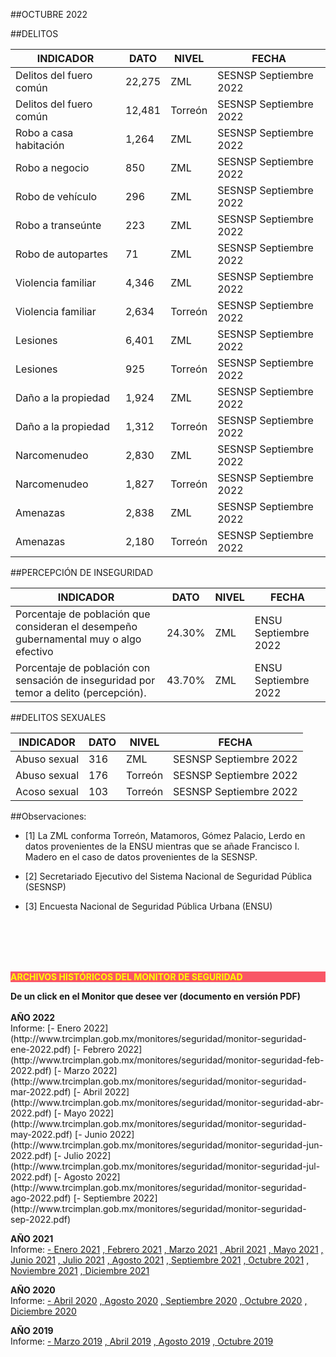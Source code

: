 
##OCTUBRE 2022

##DELITOS

|INDICADOR                                |DATO     |NIVEL      |FECHA                 |
|---------------------------------------|-----------|-----------|----------------------|
|Delitos del fuero común                |22,275     |ZML        |SESNSP Septiembre 2022|
|Delitos del fuero común                |12,481     |Torreón    |SESNSP Septiembre 2022|
|Robo a casa habitación                 |1,264      |ZML        |SESNSP Septiembre 2022|
|Robo a negocio                         |850        |ZML        |SESNSP Septiembre 2022|
|Robo de vehículo                       |296        |ZML        |SESNSP Septiembre 2022|
|Robo a transeúnte                      |223        |ZML        |SESNSP Septiembre 2022|
|Robo de autopartes                     |71         |ZML        |SESNSP Septiembre 2022|
|Violencia familiar                     |4,346      |ZML        |SESNSP Septiembre 2022|
|Violencia familiar                     |2,634      |Torreón    |SESNSP Septiembre 2022|
|Lesiones                               |6,401      |ZML        |SESNSP Septiembre 2022|
|Lesiones                               |925        |Torreón    |SESNSP Septiembre 2022|
|Daño a la propiedad                    |1,924      |ZML        |SESNSP Septiembre 2022|
|Daño a la propiedad                    |1,312      |Torreón    |SESNSP Septiembre 2022|
|Narcomenudeo                           |2,830      |ZML        |SESNSP Septiembre 2022|
|Narcomenudeo                           |1,827      |Torreón    |SESNSP Septiembre 2022|
|Amenazas                               |2,838      |ZML        |SESNSP Septiembre 2022|
|Amenazas                               |2,180      |Torreón    |SESNSP Septiembre 2022|

##PERCEPCIÓN DE INSEGURIDAD

|INDICADOR                                                                                          |DATO   |NIVEL      |FECHA                |
|---------------------------------------------------------------------------------------------------|-------|-----------|---------------------|
|Porcentaje de población que consideran el desempeño gubernamental muy o algo efectivo              |24.30% |ZML        |ENSU Septiembre 2022 |
|Porcentaje de población con sensación de inseguridad por temor a delito (percepción).              |43.70% |ZML        |ENSU Septiembre 2022 |


##DELITOS SEXUALES

|INDICADOR       |DATO       |NIVEL          |FECHA                 |
|:--------------:|-----------|---------------|----------------------|
|Abuso sexual   |316        |ZML            |SESNSP Septiembre 2022|
|Abuso sexual   |176        |Torreón        |SESNSP Septiembre 2022|
|Acoso sexual   |103        |Torreón        |SESNSP Septiembre 2022|



##Observaciones:

- [1] La ZML conforma Torreón, Matamoros, Gómez Palacio, Lerdo en datos provenientes de la ENSU mientras que se añade Francisco I. Madero en el caso de datos provenientes de la SESNSP.

- [2] Secretariado Ejecutivo del Sistema Nacional de Seguridad Pública (SESNSP)

- [3] Encuesta Nacional de Seguridad Pública Urbana (ENSU)


</br></br></br></br>

<p style="background-color:#f95666;color:yellow;"><strong>ARCHIVOS HISTÓRICOS DEL MONITOR DE SEGURIDAD</strong></p>
<b> De un click en el Monitor que desee ver (documento en versión PDF)</b>
</br></br>
<b> AÑO 2022 </b>
</br>
Informe:
[- Enero 2022](http://www.trcimplan.gob.mx/monitores/seguridad/monitor-seguridad-ene-2022.pdf)
[- Febrero 2022](http://www.trcimplan.gob.mx/monitores/seguridad/monitor-seguridad-feb-2022.pdf)
[- Marzo 2022](http://www.trcimplan.gob.mx/monitores/seguridad/monitor-seguridad-mar-2022.pdf)
[- Abril 2022](http://www.trcimplan.gob.mx/monitores/seguridad/monitor-seguridad-abr-2022.pdf)
[- Mayo 2022](http://www.trcimplan.gob.mx/monitores/seguridad/monitor-seguridad-may-2022.pdf)
[- Junio 2022](http://www.trcimplan.gob.mx/monitores/seguridad/monitor-seguridad-jun-2022.pdf)
[- Julio 2022](http://www.trcimplan.gob.mx/monitores/seguridad/monitor-seguridad-jul-2022.pdf)
[- Agosto 2022](http://www.trcimplan.gob.mx/monitores/seguridad/monitor-seguridad-ago-2022.pdf)
[- Septiembre 2022](http://www.trcimplan.gob.mx/monitores/seguridad/monitor-seguridad-sep-2022.pdf)
</br>

<b> AÑO 2021 </b>
</br>
Informe:
[- Enero 2021](http://www.trcimplan.gob.mx/monitores/seguridad/monitor-seguridad-ene-2021.pdf)
[, Febrero 2021](http://www.trcimplan.gob.mx/monitores/seguridad/monitor-seguridad-feb-2021.pdf)
[, Marzo 2021](http://www.trcimplan.gob.mx/monitores/seguridad/monitor-seguridad-mar-2021.pdf)
[, Abril 2021](http://www.trcimplan.gob.mx/monitores/seguridad/monitor-seguridad-abr-2021.pdf)
[, Mayo 2021](http://www.trcimplan.gob.mx/monitores/seguridad/monitor-seguridad-may-2021.pdf)
[, Junio 2021](http://www.trcimplan.gob.mx/monitores/seguridad/monitor-seguridad-jun-2021.pdf)
[, Julio 2021](http://www.trcimplan.gob.mx/monitores/seguridad/monitor-seguridad-jul-2021.pdf)
[, Agosto 2021](http://www.trcimplan.gob.mx/monitores/seguridad/monitor-seguridad-ago-2021.pdf)
[, Septiembre 2021](http://www.trcimplan.gob.mx/monitores/seguridad/monitor-seguridad-sep-2021.pdf)
[, Octubre 2021](http://www.trcimplan.gob.mx/monitores/seguridad/monitor-seguridad-oct-2021.pdf)
[, Noviembre 2021](http://www.trcimplan.gob.mx/monitores/seguridad/monitor-seguridad-nov-2021.pdf)
[, Diciembre 2021](http://www.trcimplan.gob.mx/monitores/seguridad/monitor-seguridad-dic-2021.pdf)
</br>

<b> AÑO 2020 </b>
</br>
Informe:
[- Abril 2020](http://www.trcimplan.gob.mx/monitores/seguridad/Monitor-Seguridad-abril-2020.pdf)
[, Agosto 2020](http://www.trcimplan.gob.mx/monitores/seguridad/Monitor-Seguridad-agosto-2020.pdf)
[, Septiembre 2020](http://www.trcimplan.gob.mx/monitores/seguridad/monitor-seguridad-sep-2020.pdf)
[, Octubre 2020](http://www.trcimplan.gob.mx/monitores/seguridad/monitor-seguridad-oct-2020.pdf)
[, Diciembre 2020](http://www.trcimplan.gob.mx/monitores/seguridad/monitor-seguridad-dic-2020.pdf)
</br>

<b> AÑO 2019 </b>
</br>
Informe:
[- Marzo 2019](http://www.trcimplan.gob.mx/monitores/seguridad/Monitor-seguridad-2018.pdf)
[, Abril 2019](http://www.trcimplan.gob.mx/monitores/seguridad/Monitor-Seguridad-abril-2019.pdf)
[, Agosto 2019](http://www.trcimplan.gob.mx/monitores/seguridad/Monitor-Seguridad-Agosto-2019.pdf)
[, Octubre 2019](http://www.trcimplan.gob.mx/monitores/seguridad/Monitor-Seguridad-Octubre-2019.pdf)

</br>
